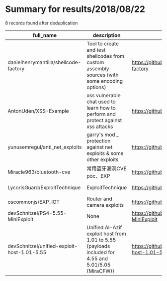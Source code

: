 
# Summary for results/2018/08/22
    
8 records found after deduplication

| full_name | description | html_url | matched_list | matched_count | pushed_at | size | stargazers_count | language | forks_count |
|---------------------------------------------|-----------------------------------------------------------------------------------------------------|----------------------------------------------------------------|----------------|-----------------|---------------------------|--------|--------------------|------------|---------------|
| danielhenrymantilla/shellcode-factory | Tool to create and test shellcodes from custom assembly sources (with some encoding options) | https://github.com/danielhenrymantilla/shellcode-factory | ['shellcode'] | 1 | 2018-08-22 14:46:30+00:00 | 251 | 30 | Python | 9 |
| AntonUden/XSS-Example | xss vulnerable chat used to learn how to perform and protect against xss attacks | https://github.com/AntonUden/XSS-Example | ['exploit'] | 1 | 2018-08-22 06:41:29+00:00 | 73 | 2 | JavaScript | 0 |
| yunusemregul/anti_net_exploits | garry's mod _ protection against net exploits & some other exploits | https://github.com/yunusemregul/anti_net_exploits | ['exploit'] | 1 | 2018-08-22 16:00:45+00:00 | 30 | 2 | Lua | 0 |
| Miracle963/bluetooth-cve | 常用蓝牙漏洞CVE poc、EXP | https://github.com/Miracle963/bluetooth-cve | ['cve poc'] | 1 | 2018-08-22 02:12:02+00:00 | 3226 | 19 | Python | 5 |
| LycorisGuard/ExploitTechnique | ExploitTechnique | https://github.com/LycorisGuard/ExploitTechnique | ['exploit'] | 1 | 2018-08-22 04:14:38+00:00 | 34 | 10 | C++ | 7 |
| oscommonjs/EXP_IOT | Router and camera exploits | https://github.com/oscommonjs/EXP_IOT | ['exploit'] | 1 | 2018-08-22 18:25:36+00:00 | 3484 | 5 | Python | 6 |
| devSchnitzel/PS4-5.55-MiniExploit | None | https://github.com/devSchnitzel/PS4-5.55-MiniExploit | ['exploit'] | 1 | 2018-08-22 21:23:14+00:00 | 27167 | 1 | HTML | 0 |
| devSchnitzel/unified-exploit-host-1.01-5.55 | Unified Al-Azif exploit host from 1.01 to 5.55 (payloads included for 4.55 and 5.01/5.05 (MiraCFW)) | https://github.com/devSchnitzel/unified-exploit-host-1.01-5.55 | ['exploit'] | 1 | 2018-08-22 20:19:33+00:00 | 6377 | 1 | JavaScript | 0 |
